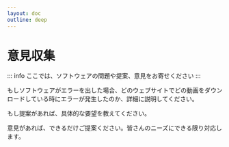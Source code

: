 ```yaml
---
layout: doc
outline: deep
---
```


# 意見収集

::: info
ここでは、ソフトウェアの問題や提案、意見をお寄せください
:::

もしソフトウェアがエラーを出した場合、どのウェブサイトでどの動画をダウンロードしている時にエラーが発生したのか、詳細に説明してください。

もし提案があれば、具体的な要望を教えてください。

意見があれば、できるだけご提案ください。皆さんのニーズにできる限り対応します。
